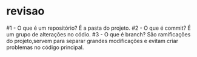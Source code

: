 # revisao
#1 - O que é um repositório?
É a pasta do projeto.
#2 - O que é commit?
É um grupo de alterações no códio.
#3 - O que é branch?
São ramificações do projeto,servem para separar grandes modificações
e evitam criar problemas no código principal.
